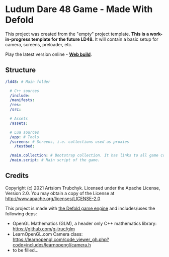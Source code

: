 # Ludum Dare 48 Game - Made With Defold

This project was created from the "empty" project template. **This is a work-in-progress template for the future LD48.** It will contain a basic setup for camera, screens, preloader, etc.

Play the latest version online - [**Web build**](https://aglitchman.github.io/defold-ld48-game/).

## Structure

```yaml
/ld48: # Main folder

  # C++ sources
  /include:
  /manifests:
  /res:
  /src:

  # Assets
  /assets:

  # Lua sources
  /app: # Tools
  /screens: # Screens, i.e. collections used as proxies
    /testbed:

  /main.collection: # Bootstrap collection. It has links to all game collections and content
  /main.script: # Main script of the game.
```

## Credits

Copyright (c) 2021 Artsiom Trubchyk. Licensed under the Apache License, Version 2.0. You may obtain a copy of the License at http://www.apache.org/licenses/LICENSE-2.0

This project is made with [the Defold game engine](https://www.defold.com/) and includes/uses the following deps:
- OpenGL Mathematics (GLM), a header only C++ mathematics library: https://github.com/g-truc/glm
- LearnOpenGL.com Camera class: https://learnopengl.com/code_viewer_gh.php?code=includes/learnopengl/camera.h
- to be filled...
